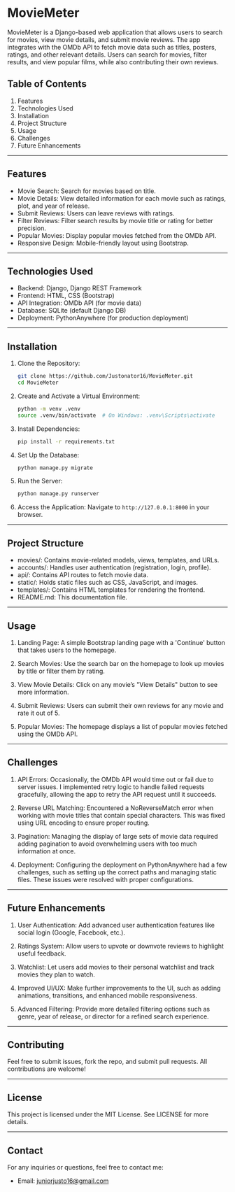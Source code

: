 
# MovieMeter

MovieMeter is a Django-based web application that allows users to search for movies, view movie details, and submit movie reviews. The app integrates with the OMDb API to fetch movie data such as titles, posters, ratings, and other relevant details. Users can search for movies, filter results, and view popular films, while also contributing their own reviews.

## Table of Contents
1. Features
2. Technologies Used
3. Installation
4. Project Structure
5. Usage
6. Challenges
7. Future Enhancements

---

## Features
- Movie Search: Search for movies based on title.
- Movie Details: View detailed information for each movie such as ratings, plot, and year of release.
- Submit Reviews: Users can leave reviews with ratings.
- Filter Reviews: Filter search results by movie title or rating for better precision.
- Popular Movies: Display popular movies fetched from the OMDb API.
- Responsive Design: Mobile-friendly layout using Bootstrap.
  
---

## Technologies Used
- Backend: Django, Django REST Framework
- Frontend: HTML, CSS (Bootstrap)
- API Integration: OMDb API (for movie data)
- Database: SQLite (default Django DB)
- Deployment: PythonAnywhere (for production deployment)

---

## Installation

1. Clone the Repository:
    ```bash
    git clone https://github.com/Justonator16/MovieMeter.git
    cd MovieMeter
    ```

2. Create and Activate a Virtual Environment:
    ```bash
    python -m venv .venv
    source .venv/bin/activate  # On Windows: .venv\Scripts\activate
    ```

3. Install Dependencies:
    ```bash
    pip install -r requirements.txt
    ```

4. Set Up the Database:
    ```bash
    python manage.py migrate
    ```

5. Run the Server:
    ```bash
    python manage.py runserver
    ```

6. Access the Application:
    Navigate to `http://127.0.0.1:8000` in your browser.

---

## Project Structure

- movies/: Contains movie-related models, views, templates, and URLs.
- accounts/: Handles user authentication (registration, login, profile).
- api/: Contains API routes to fetch movie data.
- static/: Holds static files such as CSS, JavaScript, and images.
- templates/: Contains HTML templates for rendering the frontend.
- README.md: This documentation file.

---

## Usage

1. Landing Page: A simple Bootstrap landing page with a 'Continue' button that takes users to the homepage.
   
2. Search Movies: Use the search bar on the homepage to look up movies by title or filter them by rating.

3. View Movie Details: Click on any movie’s "View Details" button to see more information.

4. Submit Reviews: Users can submit their own reviews for any movie and rate it out of 5.

5. Popular Movies: The homepage displays a list of popular movies fetched using the OMDb API.

---

## Challenges

1. API Errors: Occasionally, the OMDb API would time out or fail due to server issues. I implemented retry logic to handle failed requests gracefully, allowing the app to retry the API request until it succeeds.
   
2. Reverse URL Matching: Encountered a NoReverseMatch error when working with movie titles that contain special characters. This was fixed using URL encoding to ensure proper routing.

3. Pagination: Managing the display of large sets of movie data required adding pagination to avoid overwhelming users with too much information at once.

4. Deployment: Configuring the deployment on PythonAnywhere had a few challenges, such as setting up the correct paths and managing static files. These issues were resolved with proper configurations.

---

## Future Enhancements

1. User Authentication: Add advanced user authentication features like social login (Google, Facebook, etc.).
   
2. Ratings System: Allow users to upvote or downvote reviews to highlight useful feedback.
   
3. Watchlist: Let users add movies to their personal watchlist and track movies they plan to watch.
   
4. Improved UI/UX: Make further improvements to the UI, such as adding animations, transitions, and enhanced mobile responsiveness.

5. Advanced Filtering: Provide more detailed filtering options such as genre, year of release, or director for a refined search experience.

---

## Contributing
Feel free to submit issues, fork the repo, and submit pull requests. All contributions are welcome!

---

## License
This project is licensed under the MIT License. See LICENSE for more details.

---

## Contact
For any inquiries or questions, feel free to contact me:
- Email: juniorjusto16@gmail.com

